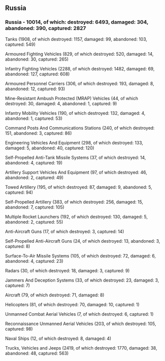 
 
 ## Russia
 
 ### Russia - 10014, of which: destroyed: 6493, damaged: 304, abandoned: 390, captured: 2827

 

 

 Tanks (1908, of which destroyed: 1157, damaged: 99, abandoned: 103, captured: 549)

 Armoured Fighting Vehicles (829, of which destroyed: 520, damaged: 14, abandoned: 30, captured: 265)

 Infantry Fighting Vehicles (2288, of which destroyed: 1482, damaged: 69, abandoned: 127, captured: 608)

 Armoured Personnel Carriers (306, of which destroyed: 193, damaged: 8, abandoned: 12, captured: 93)

 Mine-Resistant Ambush Protected (MRAP) Vehicles (44, of which destroyed: 30, damaged: 4, abandoned: 1, captured: 9)

 Infantry Mobility Vehicles (190, of which destroyed: 132, damaged: 4, abandoned: 1, captured: 53)

 Command Posts And Communications Stations (240, of which destroyed: 151, abandoned: 3, captured: 86)

 Engineering Vehicles And Equipment (298, of which destroyed: 133, damaged: 5, abandoned: 40, captured: 120)

 Self-Propelled Anti-Tank Missile Systems (37, of which destroyed: 14, abandoned: 4, captured: 19)

 Artillery Support Vehicles And Equipment (97, of which destroyed: 46, abandoned: 2, captured: 49)

 Towed Artillery (195, of which destroyed: 87, damaged: 9, abandoned: 5, captured: 94)

 Self-Propelled Artillery (383, of which destroyed: 256, damaged: 15, abandoned: 7, captured: 105)

 Multiple Rocket Launchers (192, of which destroyed: 130, damaged: 5, abandoned: 2, captured: 55)

 Anti-Aircraft Guns (17, of which destroyed: 3, captured: 14)

 Self-Propelled Anti-Aircraft Guns (24, of which destroyed: 13, abandoned: 3, captured: 8)

 Surface-To-Air Missile Systems (105, of which destroyed: 72, damaged: 6, abandoned: 4, captured: 23)

 Radars (30, of which destroyed: 18, damaged: 3, captured: 9)

 Jammers And Deception Systems (33, of which destroyed: 23, damaged: 3, captured: 7)

 Aircraft (79, of which destroyed: 71, damaged: 8)

 Helicopters (81, of which destroyed: 70, damaged: 10, captured: 1)

 Unmanned Combat Aerial Vehicles (7, of which destroyed: 6, captured: 1)

 Reconnaissance Unmanned Aerial Vehicles (203, of which destroyed: 105, captured: 98)

 Naval Ships (12, of which destroyed: 8, damaged: 4)

 Trucks, Vehicles and Jeeps (2419, of which destroyed: 1770, damaged: 38, abandoned: 48, captured: 563)

